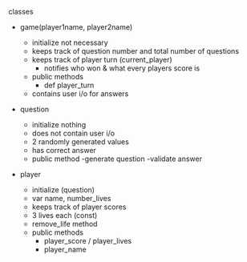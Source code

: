 classes 
- game(player1name, player2name)
  - initialize not necessary 
  - keeps track of question number and total number of questions
  - keeps track of player turn (current_player)
    - notifies who won & what every players score is
  - public methods
      - def player_turn 
  - contains user i/o for answers 


- question
  - initialize nothing
  - does not contain user i/o 
  - 2 randomly generated values
  - has correct answer
  - public method 
    -generate question
    -validate answer

- player 
  - initialize (question) 
  - var name, number_lives 
  - keeps track of player scores  
  - 3 lives each (const)
  - remove_life method
  - public methods
    - player_score / player_lives
    - player_name
  
